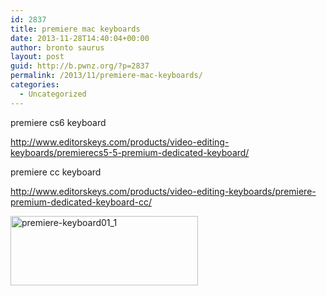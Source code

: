 ```yaml
---
id: 2837
title: premiere mac keyboards
date: 2013-11-28T14:40:04+00:00
author: bronto saurus
layout: post
guid: http://b.pwnz.org/?p=2837
permalink: /2013/11/premiere-mac-keyboards/
categories:
  - Uncategorized
---
```

premiere cs6 keyboard
  
<http://www.editorskeys.com/products/video-editing-keyboards/premierecs5-5-premium-dedicated-keyboard/>

premiere cc keyboard
  
<http://www.editorskeys.com/products/video-editing-keyboards/premiere-premium-dedicated-keyboard-cc/>

[<img src="http://b.pwnz.org/wp-content/uploads/2013/11/premiere-keyboard01_1-300x111.jpg" alt="premiere-keyboard01_1" width="300" height="111" class="alignleft size-medium wp-image-2839" srcset="http://b.pwnz.org/wp-content/uploads/2013/11/premiere-keyboard01_1-300x111.jpg 300w, http://b.pwnz.org/wp-content/uploads/2013/11/premiere-keyboard01_1-624x232.jpg 624w" sizes="(max-width: 300px) 100vw, 300px" />](http://b.pwnz.org/wp-content/uploads/2013/11/premiere-keyboard01_1.jpg)